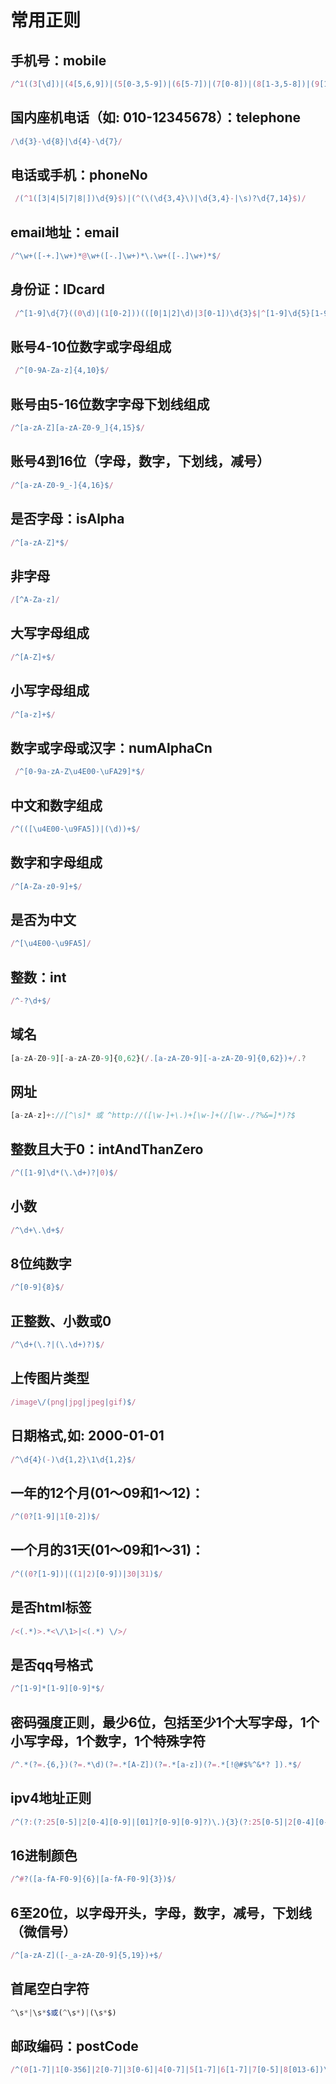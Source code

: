 # 常用正则

## 手机号：mobile

```js
/^1((3[\d])|(4[5,6,9])|(5[0-3,5-9])|(6[5-7])|(7[0-8])|(8[1-3,5-8])|(9[1,8,9]))\d{8}$/
```

## 国内座机电话（如: 010-12345678）：telephone

```js
/\d{3}-\d{8}|\d{4}-\d{7}/
```

##  电话或手机：phoneNo

```js
 /(^1([3|4|5|7|8|])\d{9}$)|(^(\(\d{3,4}\)|\d{3,4}-|\s)?\d{7,14}$)/
```

## email地址：email

```js
/^\w+([-+.]\w+)*@\w+([-.]\w+)*\.\w+([-.]\w+)*$/
```

## 身份证：IDcard

```js
 /^[1-9]\d{7}((0\d)|(1[0-2]))(([0|1|2]\d)|3[0-1])\d{3}$|^[1-9]\d{5}[1-9]\d{3}((0\d)|(1[0-2]))(([0|1|2]\d)|3[0-1])\d{3}([0-9]|X)$/
```

## 账号4-10位数字或字母组成

```js
 /^[0-9A-Za-z]{4,10}$/
```

## 账号由5-16位数字字母下划线组成

```js
/^[a-zA-Z][a-zA-Z0-9_]{4,15}$/
```

## 账号4到16位（字母，数字，下划线，减号）

```js
/^[a-zA-Z0-9_-]{4,16}$/
```

## 是否字母：isAlpha

```js
/^[a-zA-Z]*$/
```

## 非字母

```js
/[^A-Za-z]/
```

## 大写字母组成

```js
/^[A-Z]+$/
```

## 小写字母组成

```js
/^[a-z]+$/
```

## 数字或字母或汉字：numAlphaCn

```js
 /^[0-9a-zA-Z\u4E00-\uFA29]*$/
```

## 中文和数字组成

```js
/^(([\u4E00-\u9FA5])|(\d))+$/
```

## 数字和字母组成

```js
/^[A-Za-z0-9]+$/
```

## 是否为中文

```js
/^[\u4E00-\u9FA5]/
```

## 整数：int

```js
/^-?\d+$/
```

## 域名

```js
[a-zA-Z0-9][-a-zA-Z0-9]{0,62}(/.[a-zA-Z0-9][-a-zA-Z0-9]{0,62})+/.?
```

## 网址

```js
[a-zA-z]+://[^\s]* 或 ^http://([\w-]+\.)+[\w-]+(/[\w-./?%&=]*)?$
```

## 整数且大于0：intAndThanZero

```js
/^([1-9]\d*(\.\d+)?|0)$/
```

## 小数

```js
/^\d+\.\d+$/
```

## 8位纯数字

```js
/^[0-9]{8}$/
```

## 正整数、小数或0

```js
/^\d+(\.?|(\.\d+)?)$/
```

## 上传图片类型

```js
/image\/(png|jpg|jpeg|gif)$/
```

## 日期格式,如: 2000-01-01

```js
/^\d{4}(-)\d{1,2}\1\d{1,2}$/
```

## 一年的12个月(01～09和1～12)：

```js
/^(0?[1-9]|1[0-2])$/
```

## 一个月的31天(01～09和1～31)：

```js
/^((0?[1-9])|((1|2)[0-9])|30|31)$/
```

## 是否html标签

```js
/<(.*)>.*<\/\1>|<(.*) \/>/
```

## 是否qq号格式

```js
/^[1-9]*[1-9][0-9]*$/
```

## 密码强度正则，最少6位，包括至少1个大写字母，1个小写字母，1个数字，1个特殊字符

```js
/^.*(?=.{6,})(?=.*\d)(?=.*[A-Z])(?=.*[a-z])(?=.*[!@#$%^&*? ]).*$/
```

## ipv4地址正则

```js
/^(?:(?:25[0-5]|2[0-4][0-9]|[01]?[0-9][0-9]?)\.){3}(?:25[0-5]|2[0-4][0-9]|[01]?[0-9][0-9]?)$/
```

## 16进制颜色

```js
/^#?([a-fA-F0-9]{6}|[a-fA-F0-9]{3})$/
```

## 6至20位，以字母开头，字母，数字，减号，下划线（微信号）

```js
/^[a-zA-Z]([-_a-zA-Z0-9]{5,19})+$/
```

## 首尾空白字符

```js
^\s*|\s*$或(^\s*)|(\s*$)
```

## 邮政编码：postCode

```js
/^(0[1-7]|1[0-356]|2[0-7]|3[0-6]|4[0-7]|5[1-7]|6[1-7]|7[0-5]|8[013-6])\d{4}$/
```